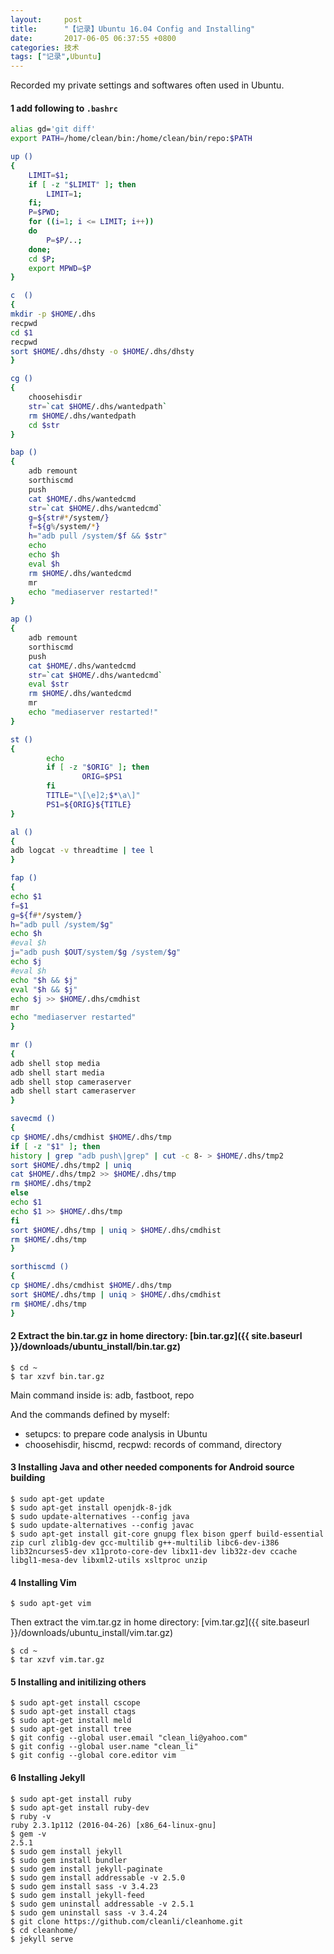 ```yaml
---
layout:     post
title:      "【记录】Ubuntu 16.04 Config and Installing"
date:       2017-06-05 06:37:55 +0800
categories: 技术
tags: ["记录",Ubuntu]
---
```

Recorded my private settings and softwares often used in Ubuntu.

#### 1 add following to `.bashrc`
```bash
alias gd='git diff'
export PATH=/home/clean/bin:/home/clean/bin/repo:$PATH

up () 
{ 
	LIMIT=$1;
	if [ -z "$LIMIT" ]; then
		LIMIT=1;
	fi;
	P=$PWD;
	for ((i=1; i <= LIMIT; i++))
	do
		P=$P/..;
	done;
	cd $P;
	export MPWD=$P
}

c  ()
{
mkdir -p $HOME/.dhs
recpwd
cd $1
recpwd
sort $HOME/.dhs/dhsty -o $HOME/.dhs/dhsty
}

cg ()
{
	choosehisdir
	str=`cat $HOME/.dhs/wantedpath`
	rm $HOME/.dhs/wantedpath
	cd $str
}

bap ()
{
	adb remount
	sorthiscmd
	push
	cat $HOME/.dhs/wantedcmd
	str=`cat $HOME/.dhs/wantedcmd`
	g=${str#*/system/}
	f=${g%/system/*}
	h="adb pull /system/$f && $str"
	echo
	echo $h
	eval $h
	rm $HOME/.dhs/wantedcmd
	mr
	echo "mediaserver restarted!"
}

ap ()
{
	adb remount
	sorthiscmd
	push
	cat $HOME/.dhs/wantedcmd
	str=`cat $HOME/.dhs/wantedcmd`
	eval $str
	rm $HOME/.dhs/wantedcmd
	mr
	echo "mediaserver restarted!"
}

st ()
{
        echo
        if [ -z "$ORIG" ]; then
                ORIG=$PS1
        fi
        TITLE="\[\e]2;$*\a\]"
        PS1=${ORIG}${TITLE}
}

al ()
{
adb logcat -v threadtime | tee l
}

fap ()
{
echo $1
f=$1
g=${f#*/system/}
h="adb pull /system/$g"
echo $h
#eval $h
j="adb push $OUT/system/$g /system/$g"
echo $j
#eval $h
echo "$h && $j"
eval "$h && $j"
echo $j >> $HOME/.dhs/cmdhist
mr
echo "mediaserver restarted"
}

mr ()
{
adb shell stop media
adb shell start media
adb shell stop cameraserver
adb shell start cameraserver
}

savecmd ()
{
cp $HOME/.dhs/cmdhist $HOME/.dhs/tmp
if [ -z "$1" ]; then
history | grep "adb push\|grep" | cut -c 8- > $HOME/.dhs/tmp2
sort $HOME/.dhs/tmp2 | uniq
cat $HOME/.dhs/tmp2 >> $HOME/.dhs/tmp
rm $HOME/.dhs/tmp2
else
echo $1
echo $1 >> $HOME/.dhs/tmp
fi
sort $HOME/.dhs/tmp | uniq > $HOME/.dhs/cmdhist
rm $HOME/.dhs/tmp
}

sorthiscmd ()
{
cp $HOME/.dhs/cmdhist $HOME/.dhs/tmp
sort $HOME/.dhs/tmp | uniq > $HOME/.dhs/cmdhist
rm $HOME/.dhs/tmp
}
```

#### 2 Extract the bin.tar.gz in home directory: [bin.tar.gz]({{ site.baseurl }}/downloads/ubuntu_install/bin.tar.gz)
```
$ cd ~
$ tar xzvf bin.tar.gz
```
Main command inside is: adb, fastboot, repo

And the commands defined by myself:
- setupcs: to prepare code analysis in Ubuntu
- choosehisdir, hiscmd, recpwd: records of command, directory

#### 3 Installing Java and other needed components for Android source building
```console
$ sudo apt-get update
$ sudo apt-get install openjdk-8-jdk
$ sudo update-alternatives --config java
$ sudo update-alternatives --config javac
$ sudo apt-get install git-core gnupg flex bison gperf build-essential zip curl zlib1g-dev gcc-multilib g++-multilib libc6-dev-i386 lib32ncurses5-dev x11proto-core-dev libx11-dev lib32z-dev ccache libgl1-mesa-dev libxml2-utils xsltproc unzip
```

#### 4 Installing Vim
```console
$ sudo apt-get vim
```
Then extract the vim.tar.gz in home directory: [vim.tar.gz]({{ site.baseurl }}/downloads/ubuntu_install/vim.tar.gz)
```
$ cd ~
$ tar xzvf vim.tar.gz
```

#### 5 Installing and initilizing others
```console
$ sudo apt-get install cscope
$ sudo apt-get install ctags
$ sudo apt-get install meld
$ sudo apt-get install tree
$ git config --global user.email "clean_li@yahoo.com"
$ git config --global user.name "clean_li"
$ git config --global core.editor vim
```

#### 6 Installing Jekyll
```console
$ sudo apt-get install ruby
$ sudo apt-get install ruby-dev
$ ruby -v
ruby 2.3.1p112 (2016-04-26) [x86_64-linux-gnu]
$ gem -v
2.5.1
$ sudo gem install jekyll
$ sudo gem install bundler
$ sudo gem install jekyll-paginate
$ sudo gem install addressable -v 2.5.0
$ sudo gem install sass -v 3.4.23
$ sudo gem install jekyll-feed
$ sudo gem uninstall addressable -v 2.5.1
$ sudo gem uninstall sass -v 3.4.24
$ git clone https://github.com/cleanli/cleanhome.git
$ cd cleanhome/
$ jekyll serve
```
